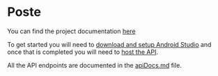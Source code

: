 # Poste
You can find the project documentation [here](./docs/home.md)

To get started you will need to [download and setup Android Studio](./docs/devDocs/projectConfig/androidStudio.md) and once that is completed you will need to [host the API](./docs/devDocs/projectConfig/apiConfig.md).

All the API endpoints are documented in the [apiDocs.md](./docs/devDocs/apiDocs.md) file.
